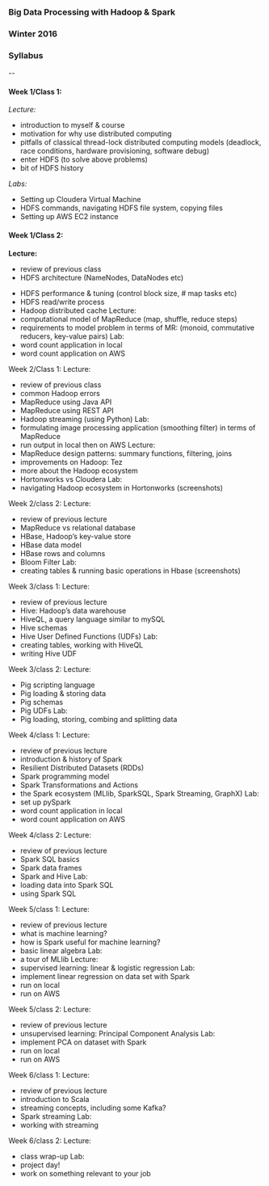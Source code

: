 ### Big Data Processing with Hadoop & Spark
### Winter 2016
### Syllabus

--

#### Week 1/Class 1:
*Lecture:*
 * introduction to myself & course
 * motivation for why use distributed computing 
 * pitfalls of classical thread-lock distributed computing models
(deadlock, race conditions, hardware provisioning, software debug)
 * enter HDFS (to solve above problems)
 * bit of HDFS history  
 
*Labs:*
 * Setting up Cloudera Virtual Machine
 * HDFS commands, navigating HDFS file system, copying files
 * Setting up AWS EC2 instance

#### Week 1/Class 2:
**Lecture:**
 * review of previous class
 * HDFS architecture (NameNodes, DataNodes etc)
- HDFS performance & tuning (control block size, # map tasks etc)
- HDFS read/write process
- Hadoop distributed cache
Lecture:
- computational model of MapReduce (map, shuffle, reduce steps)
- requirements to model problem in terms of MR: (monoid, commutative reducers, key-value pairs)
Lab: 
- word count application in local
- word count application on AWS

Week 2/Class 1:
Lecture:
- review of previous class
- common Hadoop errors
- MapReduce using Java API
- MapReduce using REST API
- Hadoop streaming (using Python)
Lab:
- formulating image processing application (smoothing filter) in terms of MapReduce
- run output in local then on AWS
Lecture:
- MapReduce design patterns: summary functions, filtering, joins
- improvements on Hadoop: Tez
- more about the Hadoop ecosystem
- Hortonworks vs Cloudera
Lab: 
- navigating Hadoop ecosystem in Hortonworks (screenshots)

Week 2/class 2:
Lecture:
- review of previous lecture
- MapReduce vs relational database
- HBase, Hadoop’s key-value store
- HBase data model
- HBase rows and columns
- Bloom Filter
Lab:
- creating tables & running basic operations in Hbase (screenshots)

Week 3/class 1:
Lecture:
- review of previous lecture
- Hive: Hadoop’s data warehouse
- HiveQL, a query language similar to mySQL
- Hive schemas
- Hive User Defined Functions (UDFs)
Lab:
- creating tables, working with HiveQL
- writing Hive UDF

Week 3/class 2:
Lecture:
- Pig scripting language
- Pig loading & storing data
- Pig schemas
- Pig UDFs
Lab:
- Pig loading, storing, combing and splitting data

Week 4/class 1:
Lecture:
- review of previous lecture
- introduction & history of Spark
- Resilient Distributed Datasets (RDDs)
- Spark programming model
- Spark Transformations and Actions
- the Spark ecosystem (MLlib, SparkSQL, Spark Streaming, GraphX)
Lab: 
- set up pySpark
- word count application in local
- word count application on AWS

Week 4/class 2:
Lecture:
- review of previous lecture
- Spark SQL basics
- Spark data frames
- Spark and Hive
Lab:
- loading data into Spark SQL
- using Spark SQL

Week 5/class 1:
Lecture:
- review of previous lecture
- what is machine learning?
- how is Spark useful for machine learning?
- basic linear algebra
Lab:
- a tour of MLlib
Lecture:
- supervised learning: linear & logistic regression
Lab:
- implement linear regression on data set with Spark
- run on local
- run on AWS

Week 5/class 2:
Lecture:
- review of previous lecture
- unsupervised learning: Principal Component Analysis
Lab:
- implement PCA on dataset with Spark
- run on local
- run on AWS

Week 6/class 1:
Lecture:
- review of previous lecture
- introduction to Scala
- streaming concepts, including some Kafka?
- Spark streaming
Lab:
- working with streaming

Week 6/class 2:
Lecture:
- class wrap-up
Lab:
- project day! 
- work on something relevant to your job
